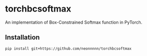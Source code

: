 # torchbcsoftmax
An implementation of Box-Constrained Softmax function in PyTorch.

## Installation

    pip install git+https://github.com/neonnnnn/torchbcsoftmax
